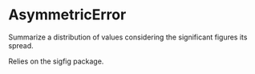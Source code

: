 # AsymmetricError
Summarize a distribution of values considering the significant figures its spread.

Relies on the sigfig package.
